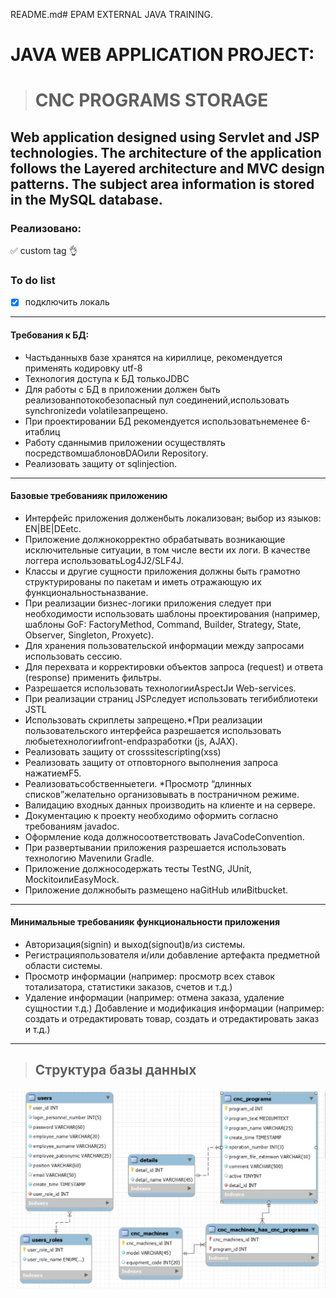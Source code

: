 README.md# EPAM EXTERNAL JAVA TRAINING.

# JAVA WEB APPLICATION PROJECT:    
># CNC PROGRAMS STORAGE

## Web application designed using Servlet and JSP technologies. The architecture of the application follows the Layered architecture and MVC design patterns. The subject area information is stored in the MySQL database.

### Реализовано:
:white_check_mark: custom tag
:ok_hand:
### To do list

- [x] подключить локаль
---
#### Требования к БД:
- Частьданныхв базе хранятся на кириллице, рекомендуется применять кодировку utf-8
- Технология доступа к БД толькоJDBC
- Для работы с БД в приложении должен быть реализованпотокобезопасный пул соединений,использовать synchronizedи volatileзапрещено.
- При проектировании БД рекомендуется использоватьнеменее 6-итаблиц
- Работу сданнымив приложении осуществлять посредствомшаблоновDAOили Repository.
- Реализовать защиту от sqlinjection.
---
#### Базовые требованияк приложению

* Интерфейс приложения долженбыть локализован; выбор из языков: EN|BE|DEetc.
* Приложение должнокорректно обрабатывать возникающие исключительные ситуации, в том числе вести их логи. В качестве логгера использоватьLog4J2/SLF4J.
* Классы и другие сущности приложения должны быть грамотно структурированы по пакетам и иметь отражающую их функциональностьназвание.
* При  реализации  бизнес-логики  приложения  следует  при  необходимости  использовать шаблоны проектирования (например, шаблоны GoF: FactoryMethod, Command, Builder, Strategy, State, Observer, Singleton, Proxyetc).
* Для хранения пользовательской информации между запросами использовать сессию.
* Для перехвата и корректировки объектов запроса (request) и ответа (response) применить фильтры.
* Разрешается использовать технологииAspectJи Web-services.
* При реализации страниц JSPследует использовать тегибиблиотеки JSTL
* Использовать скриплеты запрещено.*При  реализации  пользовательского  интерфейса  разрешается  использовать любыетехнологииfront-endразработки (js, AJAX).
* Реализовать защиту от crosssitescripting(xss)
* Реализовать защиту от отповторного выполнения запроса нажатиемF5.
* Реализоватьсобственныетеги. *Просмотр “длинных списков”желательно организовывать в постраничном режиме.
* Валидацию входных данных производить на клиенте и на сервере.
* Документацию к проекту необходимо оформить согласно требованиям javadoc.
* Оформление кода должносоответствовать JavaCodeConvention.
* При развертывании приложения разрешается использовать технологию Mavenили Gradle.
* Приложение должносодержать тесты TestNG, JUnit, MockitoилиEasyMock.
* Приложение должнобыть размещено наGitHub илиBitbucket.
---
#### Минимальные требованияк функциональности приложения
* Авторизация(signin) и выход(signout)в/из системы.
* Регистрацияпользователя и/или добавление артефакта предметной области системы.
* Просмотр информации (например: просмотр всех ставок тотализатора, статистики заказов, счетов и т.д.)
* Удаление информации (например: отмена заказа, удаление сущностии т.д.)
Добавление и модификация информации (например: создать и отредактировать товар, создать и отредактировать заказ и т.д.)
___
>## Структура базы данных
![alt text](https://github.com/Petrovich-A/CNC-programs-storage/blob/master/CNC_programs_storage.JPG?raw=true)